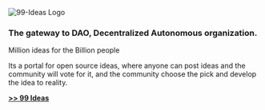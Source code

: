 ![99-Ideas Logo](https://avatars.githubusercontent.com/u/83353242?s=200&v=4)

### The gateway to DAO, Decentralized Autonomous organization.

Million ideas for the Billion people

Its a portal for open source ideas, where anyone can post ideas and the community will vote for it, and the community choose the pick and develop the idea to reality.

**[>> 99 Ideas](https://99products.in/)**